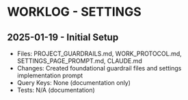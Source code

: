 # WORKLOG - SETTINGS

## 2025-01-19 - Initial Setup
- Files: PROJECT_GUARDRAILS.md, WORK_PROTOCOL.md, SETTINGS_PAGE_PROMPT.md, CLAUDE.md
- Changes: Created foundational guardrail files and settings implementation prompt
- Query Keys: None (documentation only)
- Tests: N/A (documentation)